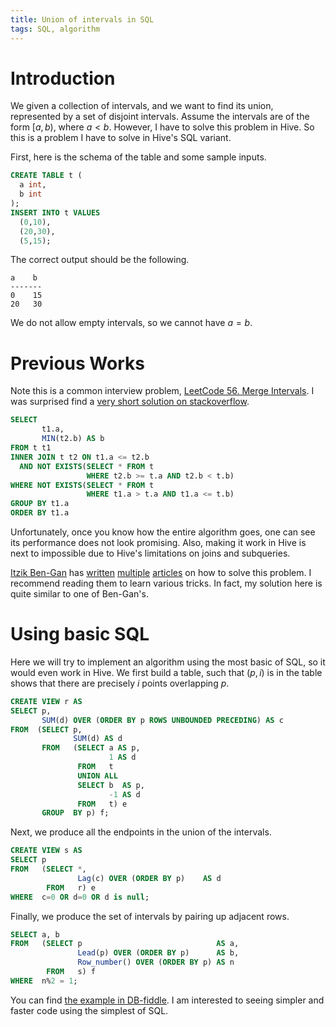 ```yaml
---
title: Union of intervals in SQL
tags: SQL, algorithm
---
```


# Introduction 

We given a collection of intervals, and we want to find its union, represented by a set of disjoint intervals. Assume the intervals are of the form $[a,b)$, where $a<b$. 
However, I have to solve this problem in Hive. So this is a problem I have to solve in Hive's SQL variant. 

First, here is the schema of the table and some sample inputs. 

```sql
CREATE TABLE t (
  a int,
  b int
);
INSERT INTO t VALUES
  (0,10),
  (20,30),
  (5,15);
```

The correct output should be the following.

```
a    b
-------
0    15
20   30
```

We do not allow empty intervals, so we cannot have $a=b$. 

# Previous Works

Note this is a common interview problem, [LeetCode 56. Merge Intervals](https://leetcode.com/problems/merge-intervals/). 
I was surprised find a [very short solution on stackoverflow](https://stackoverflow.com/a/8120432/303863). 

```sql
SELECT 
       t1.a,
       MIN(t2.b) AS b
FROM t t1 
INNER JOIN t t2 ON t1.a <= t2.b
  AND NOT EXISTS(SELECT * FROM t 
                 WHERE t2.b >= t.a AND t2.b < t.b) 
WHERE NOT EXISTS(SELECT * FROM t
                 WHERE t1.a > t.a AND t1.a <= t.b) 
GROUP BY t1.a
ORDER BY t1.a
```

Unfortunately, once you know how the entire algorithm goes, one can see its performance does not look promising. Also, making it work in Hive is next to impossible due to Hive's limitations on joins and subqueries.

[Itzik Ben-Gan](http://tsql.solidq.com/) has [written](https://www.itprotoday.com/development-techniques-and-management/packing-date-intervals) [multiple](https://blogs.solidq.com/en/sqlserver/packing-intervals/) [articles](https://www.itprotoday.com/sql-server/new-solution-packing-intervals-problem) on how to solve this problem. I recommend reading them to learn various tricks. In fact, my solution here is quite similar to one of Ben-Gan's. 

# Using basic SQL
Here we will try to implement an algorithm using the most basic of SQL, so it would even work in Hive. We first build a table, such that $(p,i)$ is in the table shows that there are precisely $i$ points overlapping $p$.

```sql
CREATE VIEW r AS 
SELECT p,
       SUM(d) OVER (ORDER BY p ROWS UNBOUNDED PRECEDING) AS c
FROM  (SELECT p,
              SUM(d) AS d
       FROM   (SELECT a AS p,
                      1 AS d
               FROM   t
               UNION ALL
               SELECT b  AS p,
                      -1 AS d
               FROM   t) e
       GROUP  BY p) f; 
```

Next, we produce all the endpoints in the union of the intervals.

```sql
CREATE VIEW s AS
SELECT p
FROM   (SELECT *,
               Lag(c) OVER (ORDER BY p)    AS d 
        FROM   r) e
WHERE  c=0 OR d=0 OR d is null;
```

Finally, we produce the set of intervals by pairing up adjacent rows. 

```sql
SELECT a, b
FROM   (SELECT p                              AS a,
               Lead(p) OVER (ORDER BY p)      AS b,
               Row_number() OVER (ORDER BY p) AS n
        FROM   s) f
WHERE  n%2 = 1;
```

You can find [the example in DB-fiddle](https://www.db-fiddle.com/f/aVaF6NDTVYmxBpifsHDFBf/5). I am interested to seeing simpler and faster code using the simplest of SQL. 